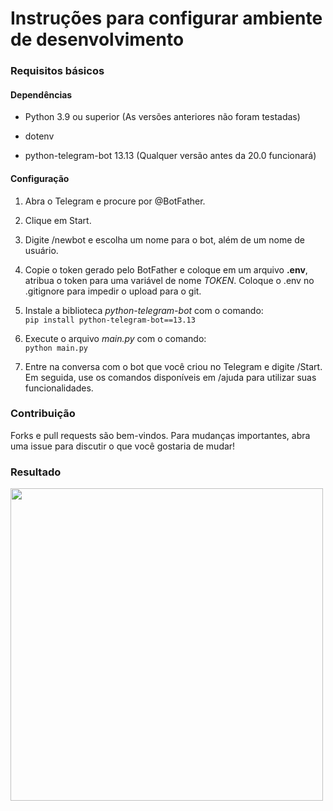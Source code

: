 # Instruções para configurar ambiente de desenvolvimento

### Requisitos básicos

#### Dependências

- Python 3.9 ou superior (As versões anteriores não foram testadas)

- dotenv

- python-telegram-bot 13.13 (Qualquer versão antes da 20.0 funcionará)

#### Configuração

1. Abra o Telegram e procure por @BotFather.

2. Clique em Start.

3. Digite /newbot e escolha um nome para o bot, além de um nome de usuário.

4. Copie o token gerado pelo BotFather e coloque em um arquivo **.env**, atribua o token para uma variável de nome *TOKEN*. Coloque o .env no .gitignore para impedir o upload para o git.

5. Instale a biblioteca *python-telegram-bot* com o comando: \
```pip install python-telegram-bot==13.13```

6. Execute o arquivo *main.py* com o comando: \
```python main.py```

7. Entre na conversa com o bot que você criou no Telegram e digite /Start. Em seguida, use os comandos disponíveis em /ajuda para utilizar suas funcionalidades.


### Contribuição

Forks e pull requests são bem-vindos. Para mudanças importantes, abra uma issue para discutir o que você gostaria de mudar!

### Resultado

<img src='src/imgs/loja.jpg' style='width:500px;'/>